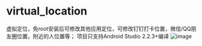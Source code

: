 # virtual_location
虚拟定位，免root安装后可修改其他应用定位，可修改钉钉打卡位置，微信/QQ朋友圈位置，附近的人位置等；
项目只支持Android Studio 2.2.3+编译
![image](https://github.com/zhangneng/virtual_location/blob/master/screen/1553745086504.jpg "展示")
